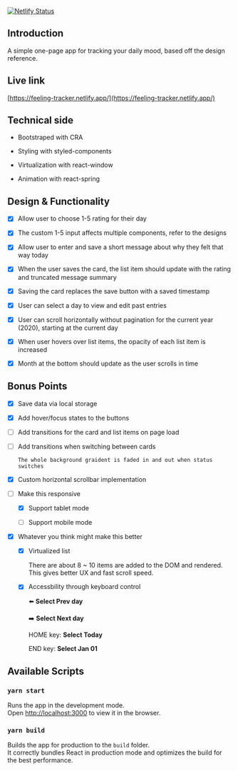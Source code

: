 [![Netlify Status](https://api.netlify.com/api/v1/badges/d4c3f20a-11aa-4762-bbe1-e2f956352726/deploy-status)](https://app.netlify.com/sites/mystifying-newton-1d6269/deploys)

## Introduction
A simple one-page app for tracking your daily mood, based off the design reference.

## Live link

[https://feeling-tracker.netlify.app/](https://feeling-tracker.netlify.app/)


## Technical side
- Bootstraped with CRA

- Styling with styled-components

- Virtualization with react-window

- Animation with react-spring

## Design & Functionality

- [x] Allow user to choose 1-5 rating for their day

- [x] The custom 1-5 input affects multiple components, refer to the designs

- [x] Allow user to enter and save a short message about why they felt that way today

- [x] When the user saves the card, the list item should update with the rating and truncated message summary

- [x] Saving the card replaces the save button with a saved timestamp

- [x] User can select a day to view and edit past entries

- [x] User can scroll horizontally without pagination for the current year (2020), starting at the current day

- [x] When user hovers over list items, the opacity of each list item is increased

- [x] Month at the bottom should update as the user scrolls in time

## Bonus Points

- [x] Save data via local storage

- [x] Add hover/focus states to the buttons

- [ ] Add transitions for the card and list items on page load

- [ ] Add transitions when switching between cards
      
      The whole background graident is faded in and out when status switches

- [x] Custom horizontal scrollbar implementation

- [ ] Make this responsive
  - [x] Support tablet mode
  - [ ] Support mobile mode
      

- [x] Whatever you think might make this better
  - [x] Virtualized list

       There are about 8 ~ 10 items are added to the DOM and rendered. This gives better UX and fast scroll speed.
  - [x] Accessbility through keyboard control
        
       :arrow_left: **Select Prev day**
       
       :arrow_right: **Select Next day**
       
       HOME key: **Select Today**
       
       END key: **Select Jan 01**

## Available Scripts

### `yarn start`

Runs the app in the development mode.<br />
Open [http://localhost:3000](http://localhost:3000) to view it in the browser.

### `yarn build`

Builds the app for production to the `build` folder.<br />
It correctly bundles React in production mode and optimizes the build for the best performance.
